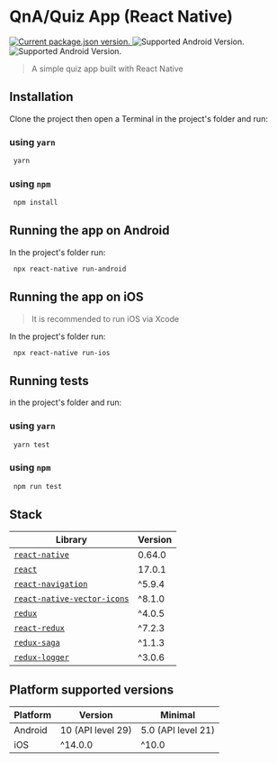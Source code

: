 
# QnA/Quiz App (React Native)

<p>
  <a href="#">
    <img src="https://img.shields.io/github/package-json/v/caiornpstrf/rn_trivia_app" alt="Current package.json version." />
  </a>
  <img src="https://img.shields.io/badge/Android-v10.0-blue" alt="Supported Android Version." />
  <img src="https://img.shields.io/badge/iOS-v14.0-blue" alt="Supported Android Version." />
</p>

> A simple quiz app built with React Native

## Installation

Clone the project then open a Terminal in the project's folder and run:

### using `yarn`

```sh
 yarn
```

### using `npm`

```sh
 npm install
```

## Running the app on Android

In the project's folder run:

```sh
 npx react-native run-android
```

## Running the app on iOS

> It is recommended to run iOS via Xcode

In the project's folder run:

```sh
 npx react-native run-ios
```

## Running tests

in the project's folder and run:

### using `yarn`

```sh
 yarn test
```

### using `npm`

```sh
 npm run test
```

## Stack

| Library                                                                             | Version |
| ----------------------------------------------------------------------------------- | ------- |
| [`react-native`](https://reactnative.dev)                                           | 0.64.0  |
| [`react`](https://reactjs.org)                                                      | 17.0.1  |
| [`react-navigation`](https://reactnavigation.org)                                   | ^5.9.4  |
| [`react-native-vector-icons`](https://github.com/oblador/react-native-vector-icons) | ^8.1.0  |
| [`redux`](https://redux.js.org)                                                     | ^4.0.5  |
| [`react-redux`](https://github.com/reduxjs/react-redux)                             | ^7.2.3  |
| [`redux-saga`](https://redux-saga.js.org)                                           | ^1.1.3  |
| [`redux-logger`](https://github.com/LogRocket/redux-logger)                         | ^3.0.6  |

## Platform supported versions

| Platform | Version           | Minimal            |
| -------- | ----------------- | ------------------ |
| Android  | 10 (API level 29) | 5.0 (API level 21) |
| iOS      | ^14.0.0           | ^10.0              |
